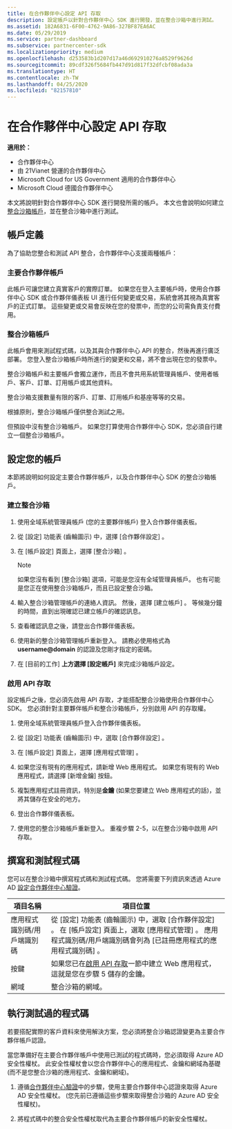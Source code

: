```yaml
---
title: 在合作夥伴中心設定 API 存取
description: 設定帳戶以針對合作夥伴中心 SDK 進行開發，並在整合沙箱中進行測試。
ms.assetid: 182A6831-6F00-4762-9A86-327BF87EA6AC
ms.date: 05/29/2019
ms.service: partner-dashboard
ms.subservice: partnercenter-sdk
ms.localizationpriority: medium
ms.openlocfilehash: d253583b1d207d17a46d692910276a8529f9626d
ms.sourcegitcommit: 89cdf326f5684fb447d91d817f32dfcbf08ada3a
ms.translationtype: HT
ms.contentlocale: zh-TW
ms.lasthandoff: 04/25/2020
ms.locfileid: "82157810"
---
```

# <a name="set-up-api-access-in-partner-center"></a>在合作夥伴中心設定 API 存取

**適用於：**

- 合作夥伴中心
- 由 21Vianet 營運的合作夥伴中心
- Microsoft Cloud for US Government 適用的合作夥伴中心
- Microsoft Cloud 德國合作夥伴中心

本文將說明針對合作夥伴中心 SDK 進行開發所需的帳戶。 本文也會說明如何建立[整合沙箱帳戶](#integration-sandbox-account)，並在整合沙箱中進行測試。

## <a name="account-definitions"></a>帳戶定義

為了協助您整合和測試 API 整合，合作夥伴中心支援兩種帳戶：

### <a name="primary-partner-account"></a>主要合作夥伴帳戶

此帳戶可讓您建立真實客戶的實際訂單。 如果您在登入主要帳戶時，使用合作夥伴中心 SDK 或合作夥伴儀表板 UI 進行任何變更或交易，系統會將其視為真實客戶的正式訂單。 這些變更或交易會反映在您的發票中，而您的公司需負責支付費用。

### <a name="integration-sandbox-account"></a>整合沙箱帳戶

此帳戶會用來測試程式碼，以及其與合作夥伴中心 API 的整合，然後再進行廣泛部署。 您登入整合沙箱帳戶時所進行的變更和交易，將不會出現在您的發票中。

整合沙箱帳戶和主要帳戶會獨立運作，而且不會共用系統管理員帳戶、使用者帳戶、客戶、訂單、訂用帳戶或其他資料。

整合沙箱支援數量有限的客戶、訂單、訂用帳戶和基座等等的交易。

根據原則，整合沙箱帳戶僅供整合測試之用。

但預設中沒有整合沙箱帳戶。 如果您打算使用合作夥伴中心 SDK，您必須自行建立一個整合沙箱帳戶。

## <a name="set-up-your-accounts"></a>設定您的帳戶

本節將說明如何設定主要合作夥伴帳戶，以及合作夥伴中心 SDK 的整合沙箱帳戶。

### <a name="create-an-integration-sandbox"></a>建立整合沙箱

1. 使用全域系統管理員帳戶 (您的主要夥伴帳戶) 登入合作夥伴儀表板。

2. 從 [設定]  功能表 (齒輪圖示) 中，選擇 [合作夥伴設定]  。

3. 在 [帳戶設定]  頁面上，選擇 [整合沙箱]  。

    >[!NOTE]
    >如果您沒有看到 [整合沙箱] 選項，可能是您沒有全域管理員帳戶。 也有可能是您正在使用整合沙箱帳戶，而且已設定整合沙箱。

4. 輸入整合沙箱管理帳戶的連絡人資訊。 然後，選擇 [建立帳戶]  。 等候幾分鐘的時間，直到出現確認已建立帳戶的確認訊息。

5. 查看確認訊息之後，請登出合作夥伴儀表板。

6. 使用新的整合沙箱管理帳戶重新登入。 請務必使用格式為 **username@domain** 的認證及您剛才指定的密碼。

7. 在 [目前的工作]  **上方選擇 [設定帳戶]** 來完成沙箱帳戶設定。

### <a name="enable-api-access"></a>啟用 API 存取

設定帳戶之後，您必須先啟用 API 存取，才能搭配整合沙箱使用合作夥伴中心 SDK。 您必須針對主要夥伴帳戶和整合沙箱帳戶，分別啟用 API 的存取權。

1. 使用全域系統管理員帳戶登入合作夥伴儀表板。

2. 從 [設定]  功能表 (齒輪圖示) 中，選取 [合作夥伴設定]  。

3. 在 [帳戶設定]  頁面上，選擇 [應用程式管理]  。

4. 如果您沒有現有的應用程式，請新增 Web 應用程式。 如果您有現有的 Web 應用程式，請選擇 [新增金鑰]  按鈕。

5. 複製應用程式註冊資訊，特別是**金鑰** (如果您要建立 Web 應用程式的話)，並將其儲存在安全的地方。

6. 登出合作夥伴儀表板。

7. 使用您的整合沙箱帳戶重新登入。 重複步驟 2-5，以在整合沙箱中啟用 API 存取。

## <a name="write-and-test-code"></a>撰寫和測試程式碼

您可以在整合沙箱中撰寫程式碼和測試程式碼。 您將需要下列資訊來透過 Azure AD [設定合作夥伴中心驗證](partner-center-authentication.md)。

| 項目名稱 | 項目位置 |
| --------- | ------------- |
| 應用程式識別碼/用戶端識別碼 | 從 [設定]  功能表 (齒輪圖示) 中，選取 [合作夥伴設定]  。 在 [帳戶設定]  頁面上，選取 [應用程式管理]  。 應用程式識別碼/用戶端識別碼會列為 [已註冊應用程式的應用程式識別碼]  。 |
| 按鍵 | 如果您已在[啟用 API 存取](#enable-api-access)一節中建立 Web 應用程式，這就是您在步驟 5 儲存的金鑰。 |
| 網域 | 整合沙箱的網域。 |

## <a name="run-tested-code"></a>執行測試過的程式碼

若要搭配實際的客戶資料來使用解決方案，您必須將整合沙箱認證變更為主要合作夥伴帳戶認證。

當您準備好在主要合作夥伴帳戶中使用已測試的程式碼時，您必須取得 Azure AD 安全性權杖。 此安全性權杖會以您合作夥伴中心的應用程式、金鑰和網域為基礎 (而不是您整合沙箱的應用程式、金鑰和網域)。

1. 遵循[合作夥伴中心驗證](partner-center-authentication.md)中的步驟，使用主要合作夥伴中心認證來取得 Azure AD 安全性權杖。 (您先前已遵循這些步驟來取得整合沙箱的 Azure AD 安全性權杖)。

2. 將程式碼中的整合安全性權杖取代為主要合作夥伴帳戶的新安全性權杖。
